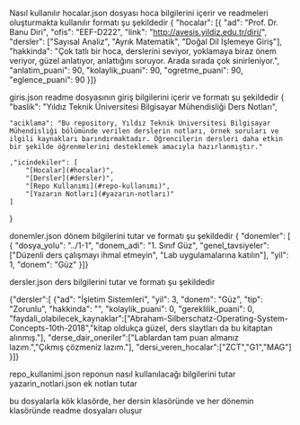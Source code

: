Nasıl kullanılır
hocalar.json dosyası hoca bilgilerini içerir ve readmeleri oluşturmakta kullanılır
formatı şu şekildedir
{
    "hocalar": [{
            "ad": "Prof. Dr. Banu Diri",
            "ofis": "EEF-D222",
            "link": "http://avesis.yildiz.edu.tr/diri/",
            "dersler": ["Sayısal Analiz", "Ayrık Matematik", "Doğal Dil İşlemeye Giriş"],
            "hakkinda": "Çok tatlı bir hoca, derslerini seviyor, yoklamaya biraz önem veriyor, güzel anlatıyor, anlattığını soruyor. Arada sırada çok sinirleniyor.",
            "anlatim_puani": 90,
            "kolaylik_puani": 90,
            "ogretme_puani": 90,
            "eglence_puani": 90
}]}

giris.json readme dosyasının giriş bilgilerini içerir ve formatı şu şekildedir
{
    "baslik": "Yıldız Teknik Üniversitesi Bilgisayar Mühendisliği Ders Notları",
    
    "aciklama": "Bu repository, Yıldız Teknik Üniversitesi Bilgisayar Mühendisliği bölümünde verilen derslerin notları, örnek soruları ve ilgili kaynakları barındırmaktadır. Öğrencilerin dersleri daha etkin bir şekilde öğrenmelerini desteklemek amacıyla hazırlanmıştır."
    
    ,"icindekiler": [
        "[Hocalar](#hocalar)",
        "[Dersler](#dersler)",
        "[Repo Kullanımı](#repo-kullanımı)",
        "[Yazarın Notları](#yazarın-notları)"
    ]
}


donemler.json dönem bilgilerini tutar ve formatı şu şekildedir
{
    "donemler": [
      {
        "dosya_yolu": "../1-1",
        "donem_adi": "1. Sınıf Güz",
        "genel_tavsiyeler": ["Düzenli ders çalışmayı ihmal etmeyin", "Lab uygulamalarına katılın"],
        "yil": 1,
        "donem": "Güz"
      }]}

dersler.json ders bilgilerini tutar ve formatı şu şekildedir

{"dersler":[
    {"ad": "İşletim Sistemleri",
        "yil": 3,
        "donem": "Güz",
        "tip": "Zorunlu",
        "hakkinda": "",
        "kolaylik_puani": 0,
        "gereklilik_puani": 0,
        "faydali_olabilecek_kaynaklar":["Abraham-Silberschatz-Operating-System-Concepts-10th-2018","kitap oldukça güzel, ders slaytları da bu kitaptan alınmış."],
        "derse_dair_oneriler":["Lablardan tam puan almanız lazım.","Çıkmış çözmeniz lazım."],
        "dersi_veren_hocalar":["ZCT","G1","MAG"]
    }]}

repo_kullanimi.json reponun nasıl kullanılacağı bilgilerini tutar
yazarin_notlari.json ek notları tutar

bu dosyalarla kök klasörde, her dersin klasöründe ve her dönemin klasöründe readme dosyaları oluşur